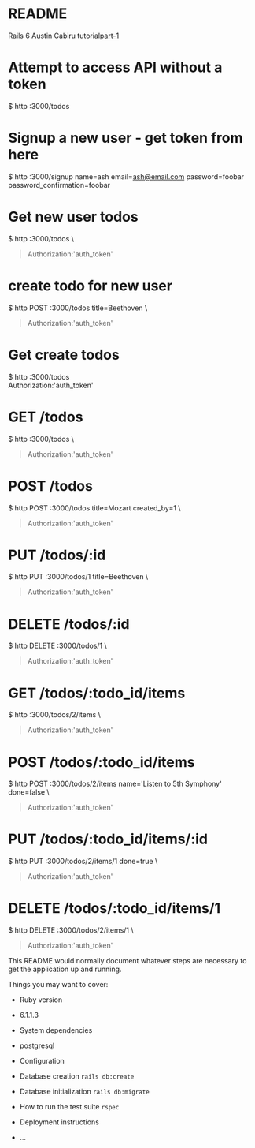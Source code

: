 # README
 Rails 6
 Austin Cabiru tutorial[part-1](https://www.digitalocean.com/community/tutorials/build-a-restful-json-api-with-rails-5-part-one)


# Attempt to access API without a token
$ http :3000/todos
# Signup a new user - get token from here
$ http :3000/signup name=ash email=ash@email.com password=foobar password_confirmation=foobar
# Get new user todos
$ http :3000/todos \
> Authorization:'auth_token'
# create todo for new user
$ http POST :3000/todos title=Beethoven \
> Authorization:'auth_token'
# Get create todos
$ http :3000/todos \
Authorization:'auth_token'

# GET /todos
$ http :3000/todos \
> Authorization:'auth_token'
# POST /todos
$ http POST :3000/todos title=Mozart created_by=1 \
> Authorization:'auth_token'
# PUT /todos/:id
$ http PUT :3000/todos/1 title=Beethoven \
> Authorization:'auth_token'
# DELETE /todos/:id
$ http DELETE :3000/todos/1 \
> Authorization:'auth_token'

# GET /todos/:todo_id/items
$ http :3000/todos/2/items \
> Authorization:'auth_token'
# POST /todos/:todo_id/items
$ http POST :3000/todos/2/items name='Listen to 5th Symphony' done=false \
> Authorization:'auth_token'
# PUT /todos/:todo_id/items/:id
$ http PUT :3000/todos/2/items/1 done=true \
> Authorization:'auth_token'
# DELETE /todos/:todo_id/items/1
$ http DELETE :3000/todos/2/items/1 \
> Authorization:'auth_token'


This README would normally document whatever steps are necessary to get the
application up and running.

Things you may want to cover:

* Ruby version
 - 6.1.1.3

* System dependencies

 - postgresql

* Configuration

* Database creation
`rails db:create`

* Database initialization
`rails db:migrate`

* How to run the test suite
`rspec`

* Deployment instructions

* ...

